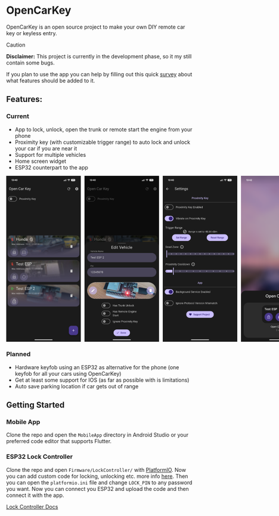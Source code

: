 # OpenCarKey

OpenCarKey is an open source project to make your own DIY remote car key or keyless entry.

>[!CAUTION]
>**Disclaimer:** This project is currently in the development phase, so it my still contain some bugs.

If you plan to use the app you can help by filling out this quick [survey](https://forms.gle/NZScbn8mKhP7yUqp9) about what features should be added to it. 

## Features:
### Current
- App to lock, unlock, open the trunk or remote start the engine from your phone
- Proximity key (with customizable trigger range) to auto lock and unlock your car if you are near it
- Support for multiple vehicles
- Home screen widget
- ESP32 counterpart to the app

<div style="display: flex; gap: 10px;">
  <img src="Docs/Images/screenshot_home_OLrFi.png" width="200" height="auto">
  <img src="Docs/Images/screenshot_edit_OLrFi.png" width="200" height="auto">
  <img src="Docs/Images/screenshot_settings_NWhqX.png" width="200" height="auto">
  <img src="Docs/Images/screenshot_widget_io2lu.png" width="200" height="auto">
</div>

### Planned
- Hardware keyfob using an ESP32 as alternative for the phone (one keyfob for all your cars using OpenCarKey)
- Get at least some support for IOS (as far as possible with is limitations)
- Auto save parking location if car gets out of range

## Getting Started
### Mobile App
Clone the repo and open the `MobileApp` directory in Android Studio or your preferred code editor that supports Flutter.

### ESP32 Lock Controller
Clone the repo and open `Firmware/LockController/` with [PlatformIO](https://platformio.org/platformio-ide).
Now you can add custom code for locking, unlocking etc. more info [here](Docs/LockController.md#custom-code-for-locking-unlocking-etc).
Then you can open the `platformio.ini` file and change `LOCK_PIN` to any password you want.
Now you can connect you ESP32 and upload the code and then connect it with the app.

[Lock Controller Docs](Docs/LockController.md)